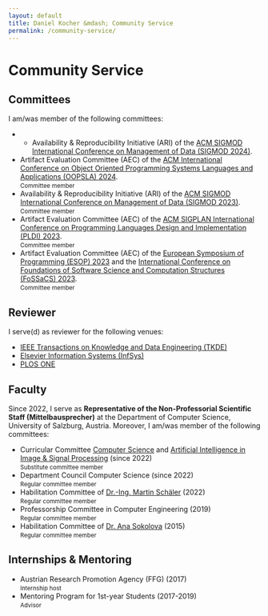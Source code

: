 ```yaml
---
layout: default
title: Daniel Kocher &mdash; Community Service
permalink: /community-service/
---
```


# Community Service

## Committees

I am/was member of the following committees:

- - Availability & Reproducibility Initiative (ARI) of the [ACM SIGMOD International Conference on Management of Data (SIGMOD 2024)](https://2024.sigmod.org/).<br />
- Artifact Evaluation Committee (AEC) of the [ACM International Conference on Object Oriented Programming Systems Languages and Applications (OOPSLA) 2024](https://2024.splashcon.org/).<br />
  <small>Committee member</small>
- Availability & Reproducibility Initiative (ARI) of the [ACM SIGMOD International Conference on Management of Data (SIGMOD 2023)](https://2023.sigmod.org/).<br />
  <small>Committee member</small>
- Artifact Evaluation Committee (AEC) of the [ACM SIGPLAN International Conference on Programming Languages Design and Implementation (PLDI) 2023](https://pldi23.sigplan.org/).<br />
  <small>Committee member</small>
- Artifact Evaluation Committee (AEC) of the [European Symposium of Programming (ESOP) 2023](https://etaps.org/2023/esop) and the [International Conference on Foundations of Software Science and Computation Structures (FoSSaCS) 2023](https://etaps.org/2023/fossacs).<br />
  <small>Committee member</small>

## Reviewer

I serve(d) as reviewer for the following venues:

- [IEEE Transactions on Knowledge and Data Engineering (TKDE)](https://ieeexplore.ieee.org/xpl/RecentIssue.jsp?punumber=69)
- [Elsevier Information Systems (InfSys)](https://www.sciencedirect.com/journal/information-systems)
- [PLOS ONE](https://journals.plos.org/plosone/)

## Faculty

Since 2022, I serve as <strong>Representative of the Non-Professorial Scientific Staff (Mittelbausprecher)</strong> at the Department of Computer Science, University of Salzburg, Austria. Moreover, I am/was member of the following committees:

- Curricular Committee [Computer Science](https://informatik.uni-salzburg.at/en/studium/master-informatik-salzburg) and [Artificial Intelligence in Image & Signal Processing](https://www.aisp-salzburg.ac.at/) (since 2022)<br />
  <small>Substitute committee member</small>
- Department Council Computer Science (since 2022)<br />
  <small>Regular committee member</small>
- Habilitation Committee of [Dr.-Ing. Martin Schäler](https://dbresearch.uni-salzburg.at/people/schaeler) (2022)<br />
  <small>Regular committee member</small>
- Professorship Committee in Computer Engineering (2019)<br />
  <small>Regular committee member</small>
- Habilitation Committee of [Dr. Ana Sokolova](https://www.cs.uni-salzburg.at/~anas/index.html) (2015)<br />
  <small>Regular committee member</small>

## Internships & Mentoring

- Austrian Research Promotion Agency (FFG) (2017)<br />
  <small>Internship host</small>
- Mentoring Program for 1st-year Students (2017-2019)<br />
  <small>Advisor</small>

